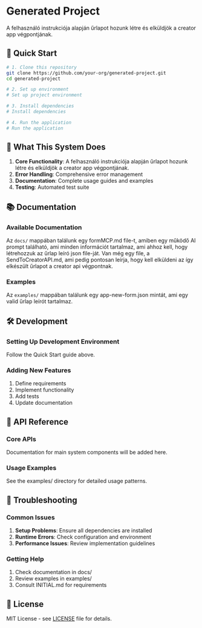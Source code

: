 # Generated Project

A felhasználó instrukciója alapján űrlapot hozunk létre és elküldjök a creator app végpontjának.

## 🚀 Quick Start

```bash
# 1. Clone this repository
git clone https://github.com/your-org/generated-project.git
cd generated-project

# 2. Set up environment
# Set up project environment

# 3. Install dependencies
# Install dependencies

# 4. Run the application
# Run the application
```

## 🎯 What This System Does

1. **Core Functionality**: A felhasználó instrukciója alapján űrlapot hozunk létre és elküldjök a creator app végpontjának.
2. **Error Handling**: Comprehensive error management
3. **Documentation**: Complete usage guides and examples
4. **Testing**: Automated test suite

## 📚 Documentation

### Available Documentation
Az `docs/` mappában találunk egy formMCP.md file-t, amiben egy működő AI prompt található, ami minden információt tartalmaz, ami ahhoz kell, hogy létrehozzuk az űrlap leíró json file-ját.
Van még egy file, a SendToCreatorAPI.md, ami pedig pontosan leírja, hogy kell elküldeni az így elkészült űrlapot a creator api végpontnak.

### Examples
Az `examples/` mappában találunk egy app-new-form.json mintát, ami egy valid űrlap leírót tartalmaz.

## 🛠️ Development

### Setting Up Development Environment
Follow the Quick Start guide above.

### Adding New Features
1. Define requirements
2. Implement functionality
3. Add tests
4. Update documentation

## 📖 API Reference

### Core APIs
Documentation for main system components will be added here.

### Usage Examples
See the examples/ directory for detailed usage patterns.

## 🔧 Troubleshooting

### Common Issues
1. **Setup Problems**: Ensure all dependencies are installed
2. **Runtime Errors**: Check configuration and environment
3. **Performance Issues**: Review implementation guidelines

### Getting Help
1. Check documentation in docs/
2. Review examples in examples/
3. Consult INITIAL.md for requirements

## 📄 License

MIT License - see [LICENSE](LICENSE) file for details.
